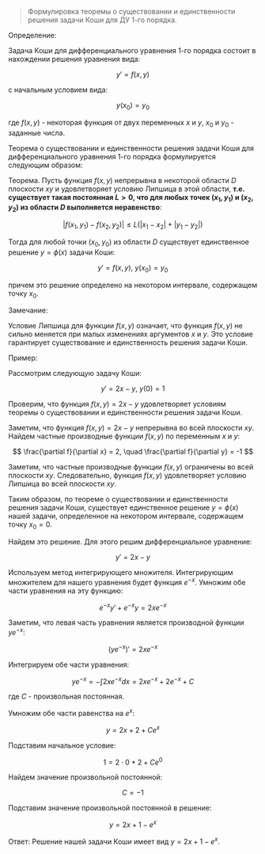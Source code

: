 >Формулировка теоремы о существовании и единственности решения задачи Коши для ДУ 1-го порядка.

Определение:

Задача Коши для дифференциального уравнения 1-го порядка состоит в нахождении решения уравнения вида:

$$
y' = f(x, y)
$$

с начальным условием вида:

$$
y(x_0) = y_0
$$

где $f(x, y)$ - некоторая функция от двух переменных $x$ и $y$, $x_0$ и $y_0$ - заданные числа.

Теорема о существовании и единственности решения задачи Коши для дифференциального уравнения 1-го порядка формулируется следующим образом:

Теорема. Пусть функция $f(x, y)$ непрерывна в некоторой области $D$ плоскости $xy$ и удовлетворяет условию Липшица в этой области, **т.е. существует такая постоянная $L > 0$, что для любых точек $(x_1, y_1)$ и $(x_2, y_2)$ из области $D$ выполняется неравенство**:

$$
|f(x_1, y_1) - f(x_2, y_2)| \leq L(|x_1 - x_2| + |y_1 - y_2|)
$$

Тогда для любой точки $(x_0, y_0)$ из области $D$ существует единственное решение $y = \phi(x)$ задачи Коши:

$$
y' = f(x, y), \
y(x_0) = y_0
$$

причем это решение определено на некотором интервале, содержащем точку $x_0$.

Замечание:

Условие Липшица для функции $f(x, y)$ означает, что функция $f(x, y)$ не сильно меняется при малых изменениях аргументов $x$ и $y$. Это условие гарантирует существование и единственность решения задачи Коши.

Пример:

Рассмотрим следующую задачу Коши:

$$
y' = 2x - y, \
y(0) = 1
$$

Проверим, что функция $f(x, y) = 2x - y$ удовлетворяет условиям теоремы о существовании и единственности решения задачи Коши.

Заметим, что функция $f(x, y) = 2x - y$ непрерывна во всей плоскости $xy$. Найдем частные производные функции $f(x, y)$ по переменным $x$ и $y$:

$$
\frac{\partial f}{\partial x} = 2, \quad \frac{\partial f}{\partial y} = -1
$$

Заметим, что частные производные функции $f(x, y)$ ограничены во всей плоскости $xy$. Следовательно, функция $f(x, y)$ удовлетворяет условию Липшица во всей плоскости $xy$.

Таким образом, по теореме о существовании и единственности решения задачи Коши, существует единственное решение $y = \phi(x)$ нашей задачи, определенное на некотором интервале, содержащем точку $x_0 = 0$.

Найдем это решение. Для этого решим дифференциальное уравнение:

$$
y' = 2x - y
$$

Используем метод интегрирующего множителя. Интегрирующим множителем для нашего уравнения будет функция $e^{-x}$. Умножим обе части уравнения на эту функцию:

$$
e^{-x}y' + e^{-x}y = 2xe^{-x}
$$

Заметим, что левая часть уравнения является производной функции $ye^{-x}$:

$$
(ye^{-x})' = 2xe^{-x}
$$

Интегрируем обе части уравнения:

$$
ye^{-x} = -\int 2xe^{-x} dx = 2xe^{-x} + 2e^{-x} + C
$$

где $C$ - произвольная постоянная.

Умножим обе части равенства на $e^{x}$:

$$
y = 2x + 2 + Ce^{x}
$$

Подставим начальное условие:

$$
1 = 2 \cdot 0 + 2 + Ce^{0}
$$

Найдем значение произвольной постоянной:

$$
C = -1
$$

Подставим значение произвольной постоянной в решение:

$$
y = 2x + 1 - e^{x}
$$

Ответ: Решение нашей задачи Коши имеет вид $y = 2x + 1 - e^{x}$.

